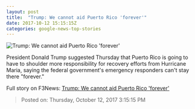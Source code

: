 ```yaml
---
layout: post
title:  "Trump: We cannot aid Puerto Rico 'forever'"
date: 2017-10-12 15:15:15Z
categories: google-news-top-stories
---
```


![Trump: We cannot aid Puerto Rico 'forever'](http://i2.cdn.cnn.com/cnnnext/dam/assets/171010082026-trump-today-super-tease.jpg)

President Donald Trump suggested Thursday that Puerto Rico is going to have to shoulder more responsibility for recovery efforts from Hurricane Maria, saying the federal government's emergency responders can't stay there "forever."


Full story on F3News: [Trump: We cannot aid Puerto Rico 'forever'](http://www.f3nws.com/n/eSkT3G)

> Posted on: Thursday, October 12, 2017 3:15:15 PM
